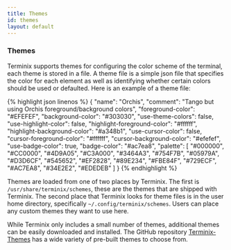 ```yaml
---
title: Themes
id: themes
layout: default
---
```

### Themes

Terminix supports themes for configuring the color scheme of the terminal, each theme is stored in a file. A theme file is a simple json file that specifies the color for each element as well as identifying whether certain colors should be used or defaulted. Here is an example of a theme file:

{% highlight json linenos %}
{
    "name": "Orchis",
    "comment": "Tango but using Orchis foreground/background colors",
    "foreground-color": "#EFEFEF",
    "background-color": "#303030",
    "use-theme-colors": false,
    "use-highlight-color": false,
    "highlight-foreground-color": "#ffffff",
    "highlight-background-color": "#a348b1",
    "use-cursor-color": false,
    "cursor-foreground-color": "#ffffff",
    "cursor-background-color": "#efefef",
    "use-badge-color": true,
    "badge-color": "#ac7ea8",
    "palette": [
        "#000000",
        "#CC0000",
        "#4D9A05",
        "#C3A000",
        "#3464A3",
        "#754F7B",
        "#05979A",
        "#D3D6CF",
        "#545652",
        "#EF2828",
        "#89E234",
        "#FBE84F",
        "#729ECF",
        "#AC7EA8",
        "#34E2E2",
        "#EDEDEB"
    ]
}
{% endhighlight %}

Themes are loaded from one of two places by Terminix. The first is ```/usr/share/terminix/schemes```, these are the themes that are shipped with Terminix. The second place that Terminix looks for theme files is in the user home directory, specifically ```~/.config/terminix/schemes```. Users can place any custom themes they want to use here.

While Terminix only includes a small number of themes, additional themes can be easily downloaded and installed. The GitHub repository [Terminix-Themes](https://github.com/storm119/Terminix-Themes) has a wide variety of pre-built themes to choose from.